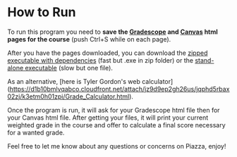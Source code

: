 # How to Run
To run this program you need to **save the [Gradescope](https://www.gradescope.com/courses/55479) and [Canvas](https://utah.instructure.com/courses/565788/grades) html pages for the course** (push Ctrl+S while on each page).

After you have the pages downloaded, you can download the [zipped executable with dependencies](https://github.com/nightdr/CS-2420-Calculator/raw/master/executable/cs2420Calculator.zip) (fast but .exe in zip folder) or the [stand-alone executable](https://github.com/nightdr/CS-2420-Calculator/raw/master/executable/cs2420Calculator.exe) (slow but one file).

As an alternative, [here is Tyler Gordon's web calculator] (https://d1b10bmlvqabco.cloudfront.net/attach/jz9d9ep2gh26us/jqphd5rbax02zj/k3etm0h01zpi/Grade_Calculator.html).

Once the program is run, it will ask for your Gradescope html file then for your Canvas html file. After getting your files, it will print your current weighted grade in the course and offer to calculate a final score necessary for a wanted grade.

Feel free to let me know about any questions or concerns on Piazza, enjoy!
